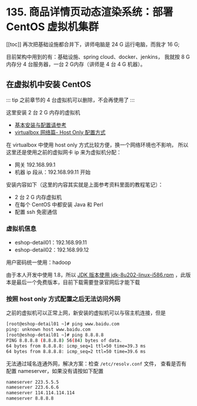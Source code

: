 # 135. 商品详情页动态渲染系统：部署 CentOS 虚拟机集群

[[toc]]
再次把基础设施都合并下，讲师电脑是 24 G 运行电脑，而我才 16 G;

目前架构中用到的有：基础设施、spring cloud、docker、jenkins，
我就按 8 G 内存分 4 台服务器，一台 2 G内存（讲师是 4 台 4 G 机器）。

## 在虚拟机中安装 CentOS

::: tip
之前章节的 4 台虚拟机可以删除，不会再使用了
:::

这里安装 2 台 2 G 内存的虚拟机

- [基本安装与配置请参考](../006.md#在虚拟机中安装-centos)
- [virtualbox 网络篇- Host Only 配置方式](/posts/virtualbox/)

在 virtualbox 中使用 host only 方式比较方便，换一个网络环境也不影响，
所以这里还是使用之前的虚拟网卡 ip 来为虚拟机分配：

- 网关 192.168.99.1
- 机器 ip 段从：192.168.99.11 开始

安装内容如下（这里的内容其实就是上面参考资料里面的教程笔记）：

- 2 台 2 G 内存虚拟机
- 在每个 CentOS 中都安装 Java 和 Perl
- 配置 ssh 免密通信

### 虚拟机信息

- eshop-detail01：192.168.99.11
- eshop-detail02：192.168.99.12

用户密码统一使用：hadoop

由于本人开发中使用 1.8，所以 [JDK 版本使用 jdk-8u202-linux-i586.rpm](https://www.oracle.com/technetwork/java/javase/downloads/java-archive-javase8-2177648.html)
，此版本是最后一个免费版本，目前下载需要登录官网后才能下载

### 按照 host only 方式配置之后无法访问外网

之前的虚拟机可以正常上网，新安装的虚拟机可以与宿主机连接，但是

```bash
[root@eshop-detail01 ~]# ping www.baidu.com
ping: unknown host www.baidu.com
[root@eshop-detail01 ~]# ping 8.8.8.8
PING 8.8.8.8 (8.8.8.8) 56(84) bytes of data.
64 bytes from 8.8.8.8: icmp_seq=1 ttl=50 time=39.3 ms
64 bytes from 8.8.8.8: icmp_seq=2 ttl=50 time=39.6 ms
```

无法通过域名连通外网，解决方案：检查 `/etc/resolv.conf` 文件，
查看是否有配置 nameserver，如果没有请按如下配置

```bash
nameserver 223.5.5.5
nameserver 223.6.6.6
nameserver 114.114.114.114
nameserver 8.8.8.8
```
